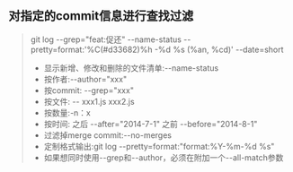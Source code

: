 ## 对指定的commit信息进行查找过滤

>git log --grep="feat:促还" --name-status  --pretty=format:'%C(#d33682)%h -%d %s (%an, %cd)' --date=short
>* 显示新增、修改和删除的文件清单:--name-status
>* 按作者:--author="xxx"
>* 按commit: --grep="xxx"
>* 按文件: -- xxx1.js xxx2.js
>* 按数量:-n：x
>* 按时间: 之后 --after="2014-7-1" 之前 --before="2014-8-1"
>* 过滤掉merge commit:--no-merges
>* 定制格式输出:git log --pretty=format:"format:%Y-%m-%d  %s"
>* 如果想同时使用--grep和--author，必须在附加一个--all-match参数
